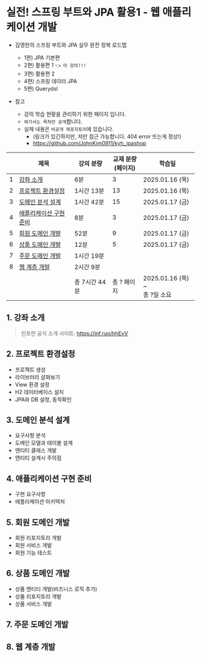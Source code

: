 # 실전! 스프링 부트와 JPA 활용1 - 웹 애플리케이션 개발

- 김영한의 스프링 부트와 JPA 실무 완전 정복 로드맵
  - 1편) JPA 기본편
  - 2편) 활용편 1 `👈 이 강의!!!`
  - 3편) 활용편 2
  - 4편) 스프링 데이터 JPA
  - 5편) Querydsl

- 참고
    - 강의 학습 현황을 관리하기 위한 페이지 입니다.
    - `여기서는 목차만 공개`합니다.
    - 실제 내용은 `비공개 레포지토리`에 있습니다.
      - (링크가 있긴하지만, 저만 접근 가능합니다. 404 error 뜨는게 정상!)
      - https://github.com/JohnKim0911/kyh_jpashop

|   | 제목                              | 강의 분량     | 교재 분량<br>(페이지) | 학습일                          |
|---|---------------------------------|-----------|----------------|------------------------------|
| 1 | [강좌 소개](#1-강좌-소개)               | 6분        | 3              | 2025.01.16 (목)               |
| 2 | [프로젝트 환경설정](#2-프로젝트-환경설정)       | 1시간 13분   | 13             | 2025.01.16 (목)               |
| 3 | [도메인 분석 설계](#3-도메인-분석-설계)       | 1시간 42분   | 15             | 2025.01.17 (금)               |
| 4 | [애플리케이션 구현 준비](#4-애플리케이션-구현-준비) | 8분        | 3              | 2025.01.17 (금)               |
| 5 | [회원 도메인 개발](#5-회원-도메인-개발)       | 52분       | 9              | 2025.01.17 (금)               |
| 6 | [상품 도메인 개발](#6-상품-도메인-개발)       | 12분       | 5              | 2025.01.17 (금)                             |
| 7 | [주문 도메인 개발](#7-주문-도메인-개발)       | 1시간 19분   |                |                              |
| 8 | [웹 계층 개발](#8-웹-계층-개발)           | 2시간 9분    |                |                              |
|   |                                 | 총 7시간 44분 | 총 ? 페이지        | 2025.01.16 (목) ~ <br>총 ?일 소요 |

## 1. 강좌 소개 

> 인프런 공식 소개 사이트: https://inf.run/hhEvV

## 2. 프로젝트 환경설정

- 프로젝트 생성
- 라이브러리 살펴보기
- View 환경 설정
- H2 데이터베이스 설치
- JPA와 DB 설정, 동작확인

## 3. 도메인 분석 설계

- 요구사항 분석
- 도메인 모델과 테이블 설계
- 엔티티 클래스 개발
- 엔티티 설계시 주의점

## 4. 애플리케이션 구현 준비

- 구현 요구사항
- 애플리케이션 아키텍처

## 5. 회원 도메인 개발

- 회원 리포지토리 개발
- 회원 서비스 개발
- 회원 기능 테스트

## 6. 상품 도메인 개발

- 상품 엔티티 개발(비즈니스 로직 추가)
- 상품 리포지토리 개발
- 상품 서비스 개발

## 7. 주문 도메인 개발

## 8. 웹 계층 개발